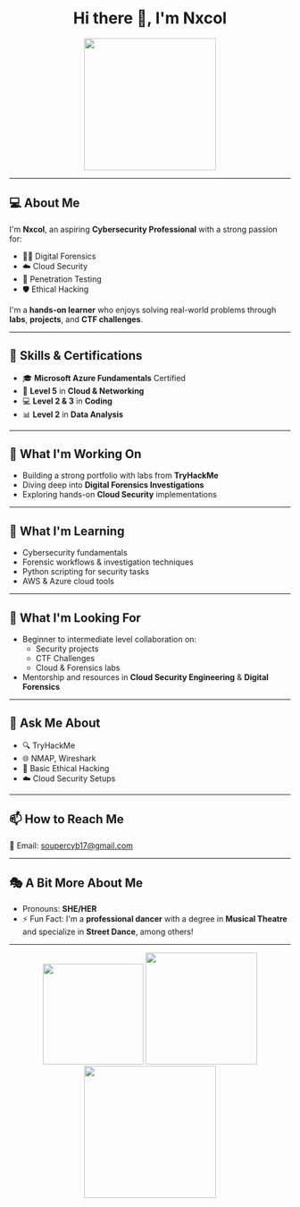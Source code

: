 <h1 align="center">Hi there 👋, I'm Nxcol</h1>
<p align="center">
<img src="https://i.pinimg.com/originals/6f/f7/34/6ff7349a19c3d37a187cb3b0b1761ad6.jpg" width="236" />


---

## 💻 About Me
I'm **Nxcol**, an aspiring **Cybersecurity Professional** with a strong passion for:
- 🕵️‍♀️ Digital Forensics
- ☁️ Cloud Security
- 🧪 Penetration Testing
- 🛡️ Ethical Hacking

I'm a **hands-on learner** who enjoys solving real-world problems through **labs**, **projects**, and **CTF challenges**.

---

## 🧠 Skills & Certifications
- 🎓 **Microsoft Azure Fundamentals** Certified
- 📡 **Level 5** in **Cloud & Networking**
- 💻 **Level 2 & 3** in **Coding**
- 📊 **Level 2** in **Data Analysis**

---

## 🔭 What I'm Working On
- Building a strong portfolio with labs from **TryHackMe**
- Diving deep into **Digital Forensics Investigations**
- Exploring hands-on **Cloud Security** implementations

---

## 🌱 What I'm Learning
- Cybersecurity fundamentals
- Forensic workflows & investigation techniques
- Python scripting for security tasks
- AWS & Azure cloud tools

---

## 🤝 What I'm Looking For
- Beginner to intermediate level collaboration on:
  - Security projects
  - CTF Challenges
  - Cloud & Forensics labs
- Mentorship and resources in **Cloud Security Engineering** & **Digital Forensics**

---

## 💬 Ask Me About
- 🔍 TryHackMe
- 🌐 NMAP, Wireshark
- 🧠 Basic Ethical Hacking
- ☁️ Cloud Security Setups

---

## 📫 How to Reach Me
📧 Email: [soupercyb17@gmail.com](mailto:soupercyb17@gmail.com)

---

## 🎭 A Bit More About Me
- Pronouns: **SHE/HER**
- ⚡ Fun Fact: I'm a **professional dancer** with a degree in **Musical Theatre** and specialize in **Street Dance**, among others!

---

<p align="center">
  <img src="https://media.giphy.com/media/jRf5fsn8G6YaogAWxn/giphy.gif" width="180" />
  <img src="https://i.pinimg.com/736x/35/3a/ed/353aed2a738264f0c6f33b114df440bb.jpg" width="200" />
<img src="https://i.pinimg.com/originals/6f/f7/34/6ff7349a19c3d37a187cb3b0b1761ad6.jpg" width="236" />

